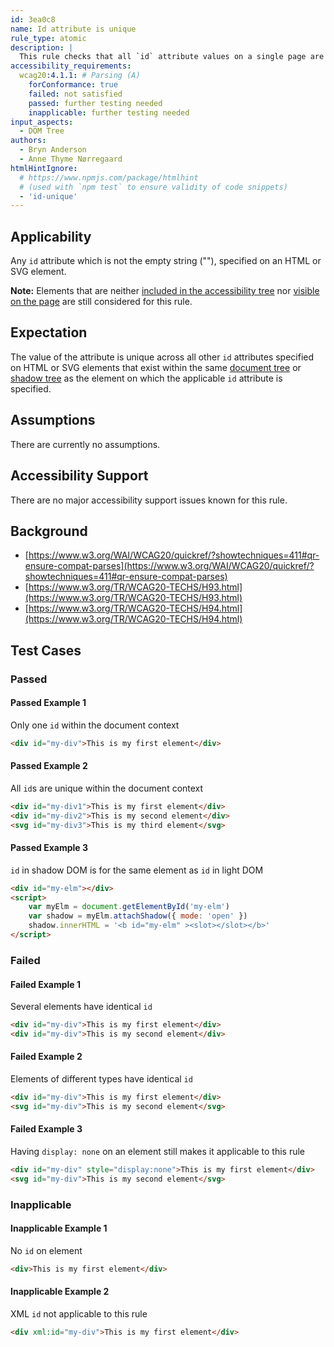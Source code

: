 ```yaml
---
id: 3ea0c8
name: Id attribute is unique
rule_type: atomic
description: |
  This rule checks that all `id` attribute values on a single page are unique.
accessibility_requirements:
  wcag20:4.1.1: # Parsing (A)
    forConformance: true
    failed: not satisfied
    passed: further testing needed
    inapplicable: further testing needed
input_aspects:
  - DOM Tree
authors:
  - Bryn Anderson
  - Anne Thyme Nørregaard
htmlHintIgnore:
  # https://www.npmjs.com/package/htmlhint 
  # (used with `npm test` to ensure validity of code snippets)
  - 'id-unique'
---
```


## Applicability

Any `id` attribute which is not the empty string (""), specified on an HTML or SVG element.

**Note:** Elements that are neither [included in the accessibility tree](#included-in-the-accessibility-tree) nor [visible on the page](#visible-on-the-page) are still considered for this rule.

## Expectation

The value of the attribute is unique across all other `id` attributes specified on HTML or SVG elements that exist within the same [document tree](https://www.w3.org/TR/dom41/#document-trees) or [shadow tree](https://www.w3.org/TR/dom41/#shadow-trees) as the element on which the applicable `id` attribute is specified.

## Assumptions

There are currently no assumptions.

## Accessibility Support

There are no major accessibility support issues known for this rule.

## Background

- [https://www.w3.org/WAI/WCAG20/quickref/?showtechniques=411#qr-ensure-compat-parses](https://www.w3.org/WAI/WCAG20/quickref/?showtechniques=411#qr-ensure-compat-parses)
- [https://www.w3.org/TR/WCAG20-TECHS/H93.html](https://www.w3.org/TR/WCAG20-TECHS/H93.html)
- [https://www.w3.org/TR/WCAG20-TECHS/H94.html](https://www.w3.org/TR/WCAG20-TECHS/H94.html)

## Test Cases

### Passed

#### Passed Example 1

Only one `id` within the document context

```html
<div id="my-div">This is my first element</div>
```

#### Passed Example 2

All `id`s are unique within the document context

```html
<div id="my-div1">This is my first element</div>
<div id="my-div2">This is my second element</div>
<svg id="my-div3">This is my third element</svg>
```

#### Passed Example 3

`id` in shadow DOM is for the same element as `id` in light DOM

```html
<div id="my-elm"></div>
<script>
	var myElm = document.getElementById('my-elm')
	var shadow = myElm.attachShadow({ mode: 'open' })
	shadow.innerHTML = '<b id="my-elm" ><slot></slot></b>'
</script>
```

### Failed

#### Failed Example 1

Several elements have identical `id`

```html
<div id="my-div">This is my first element</div>
<div id="my-div">This is my second element</div>
```

#### Failed Example 2

Elements of different types have identical `id`

```html
<div id="my-div">This is my first element</div>
<svg id="my-div">This is my second element</svg>
```

#### Failed Example 3

Having `display: none` on an element still makes it applicable to this rule

```html
<div id="my-div" style="display:none">This is my first element</div>
<svg id="my-div">This is my second element</svg>
```

### Inapplicable

#### Inapplicable Example 1

No `id` on element

```html
<div>This is my first element</div>
```

#### Inapplicable Example 2

XML `id` not applicable to this rule

```html
<div xml:id="my-div">This is my first element</div>
```
